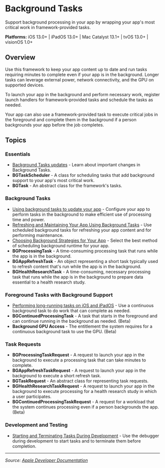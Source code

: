 # Background Tasks

Support background processing in your app by wrapping your app's most critical work in framework-provided tasks.

**Platforms:** iOS 13.0+ | iPadOS 13.0+ | Mac Catalyst 13.1+ | tvOS 13.0+ | visionOS 1.0+

## Overview

Use this framework to keep your app content up to date and run tasks requiring minutes to complete even if your app is in the background. Longer tasks can leverage external power, network connectivity, and the GPU on supported devices.

To launch your app in the background and perform necessary work, register launch handlers for framework-provided tasks and schedule the tasks as needed.

Your app can also use a framework-provided task to execute critical jobs in the foreground and complete them in the background if a person backgrounds your app before the job completes.

## Topics

### Essentials
- [Background Tasks updates](https://developer.apple.com/documentation/backgroundtasks/background_tasks_updates) - Learn about important changes in Background Tasks.
- **BGTaskScheduler** - A class for scheduling tasks that add background support to your app's most critical work.
- **BGTask** - An abstract class for the framework's tasks.

### Background Tasks
- [Using background tasks to update your app](https://developer.apple.com/documentation/backgroundtasks/using_background_tasks_to_update_your_app) - Configure your app to perform tasks in the background to make efficient use of processing time and power.
- [Refreshing and Maintaining Your App Using Background Tasks](https://developer.apple.com/documentation/backgroundtasks/refreshing_and_maintaining_your_app_using_background_tasks) - Use scheduled background tasks for refreshing your app content and for performing maintenance.
- [Choosing Background Strategies for Your App](https://developer.apple.com/documentation/backgroundtasks/choosing_background_strategies_for_your_app) - Select the best method of scheduling background runtime for your app.
- **BGProcessingTask** - A time-consuming processing task that runs while the app is in the background.
- **BGAppRefreshTask** - An object representing a short task typically used to refresh content that's run while the app is in the background.
- **BGHealthResearchTask** - A time-consuming, necessary processing task that runs while the app is in the background to prepare data essential to a health research study.

### Foreground Tasks with Background Support
- [Performing long-running tasks on iOS and iPadOS](https://developer.apple.com/documentation/backgroundtasks/performing_long-running_tasks_on_ios_and_ipados) - Use a continuous background task to do work that can complete as needed.
- **BGContinuedProcessingTask** - A task that starts in the foreground and can continue running in the background as needed. (Beta)
- **Background GPU Access** - The entitlement the system requires for a continuous background task to use the GPU. (Beta)

### Task Requests
- **BGProcessingTaskRequest** - A request to launch your app in the background to execute a processing task that can take minutes to complete.
- **BGAppRefreshTaskRequest** - A request to launch your app in the background to execute a short refresh task.
- **BGTaskRequest** - An abstract class for representing task requests.
- **BGHealthResearchTaskRequest** - A request to launch your app in the background to execute processing for a health research study in which a user participates.
- **BGContinuedProcessingTaskRequest** - A request for a workload that the system continues processing even if a person backgrounds the app. (Beta)

### Development and Testing
- [Starting and Terminating Tasks During Development](https://developer.apple.com/documentation/backgroundtasks/starting_and_terminating_tasks_during_development) - Use the debugger during development to start tasks and to terminate them before completion.

---

*Source: [Apple Developer Documentation](https://developer.apple.com/documentation/BackgroundTasks)*